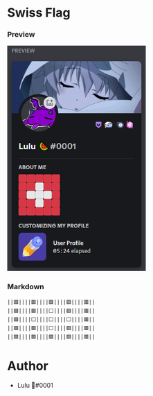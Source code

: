 # Swiss Flag

### Preview

![](https://raw.githubusercontent.com/Heyimlulu/Discord-About-Me-Customisation/main/templates/example/demo.png)

### Markdown

```
||🟥||||🟥||||🟥||||🟥||||🟥||
||🟥||||🟥||||⬜||||🟥||||🟥||
||🟥||||⬜||||⬜||||⬜||||🟥||
||🟥||||🟥||||⬜||||🟥||||🟥||
||🟥||||🟥||||🟥||||🟥||||🟥||
```

# Author

- Lulu 🍉#0001
